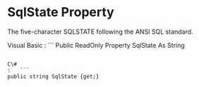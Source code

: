 <!-- loio3c1898536c5f1014a42df7b2843c630c -->

# SqlState Property

The five-character SQLSTATE following the ANSI SQL standard.



Visual Basic
:   ```
Public ReadOnly Property SqlState As String
```

C\#
:   ```
public string SqlState {get;}
```

